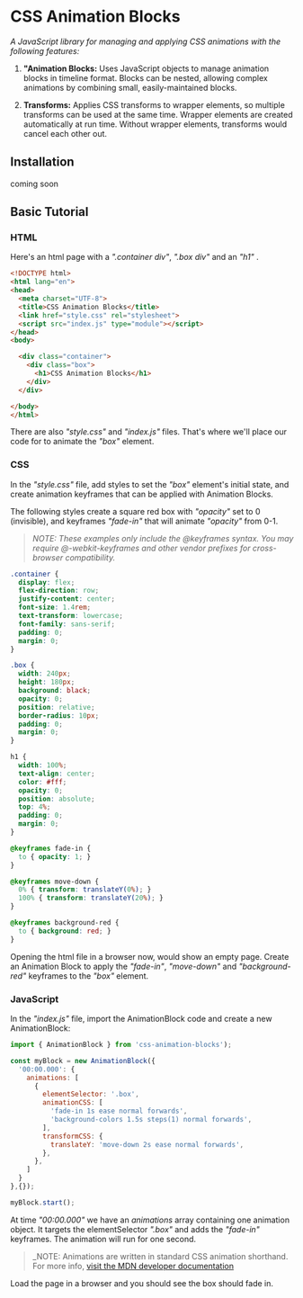 # CSS Animation Blocks
_A JavaScript library for managing and applying CSS animations with the following features:_

1. **"Animation Blocks:** Uses JavaScript objects to manage animation blocks in timeline format. Blocks can be nested, allowing complex animations by combining small, easily-maintained blocks.

2. **Transforms:** Applies CSS transforms to wrapper elements, so multiple transforms can be used at the same time. Wrapper elements are created automatically at run time. Without wrapper elements, transforms would cancel each other out.

## Installation
coming soon

## Basic Tutorial

### HTML
Here's an html page with a _".container div"_, _".box div"_ and an _"h1"_ .


```html
<!DOCTYPE html>
<html lang="en">
<head>
  <meta charset="UTF-8">
  <title>CSS Animation Blocks</title>
  <link href="style.css" rel="stylesheet">
  <script src="index.js" type="module"></script>
</head>
<body>

  <div class="container">
    <div class="box">
      <h1>CSS Animation Blocks</h1>
    </div>
  </div>

</body>
</html>
```

There are also _"style.css"_ and _"index.js"_ files. That's where we'll place our code for to animate the _"box"_ element.

### CSS
In the _"style.css"_ file, add styles to set the _"box"_ element's initial state, and create animation keyframes that can be applied with Animation Blocks.

The following styles create a square red box with _"opacity"_ set to 0 (invisible), and keyframes _"fade-in"_ that will animate _"opacity"_ from 0-1.

> _NOTE: These examples only include the @keyframes syntax. You may require @-webkit-keyframes and other vendor prefixes for cross-browser compatibility._

```CSS
.container {
  display: flex;
  flex-direction: row;
  justify-content: center;
  font-size: 1.4rem;
  text-transform: lowercase;
  font-family: sans-serif;
  padding: 0;
  margin: 0;
}

.box {
  width: 240px;
  height: 180px;
  background: black;
  opacity: 0;
  position: relative;
  border-radius: 10px;
  padding: 0;
  margin: 0;
}

h1 {
  width: 100%;
  text-align: center;
  color: #fff;
  opacity: 0;
  position: absolute;
  top: 4%;
  padding: 0;
  margin: 0;
}

@keyframes fade-in {
  to { opacity: 1; }    
}

@keyframes move-down {
  0% { transform: translateY(0%); }
  100% { transform: translateY(20%); }
}

@keyframes background-red {
  to { background: red; }
}
```

Opening the html file in a browser now, would show an empty page. Create an Animation Block to apply the _"fade-in"_, _"move-down"_ and _"background-red"_ keyframes to the _"box"_ element.

### JavaScript
In the _"index.js"_ file, import the AnimationBlock code and create a new AnimationBlock:

```JavaScript
import { AnimationBlock } from 'css-animation-blocks');

const myBlock = new AnimationBlock({
  '00:00.000': {
    animations: [
      {
        elementSelector: '.box',
        animationCSS: [
          'fade-in 1s ease normal forwards',
          'background-colors 1.5s steps(1) normal forwards',
        ],
        transformCSS: {
          translateY: 'move-down 2s ease normal forwards',
        },
      },
    ]
  }
},{});

myBlock.start();
```

At time _"00:00.000"_ we have an _animations_ array containing one animation object. It targets the elementSelector _".box"_ and adds the _"fade-in"_ keyframes. The animation will run for one second.

> _NOTE: Animations are written in standard CSS animation shorthand. For more info, [visit the MDN developer documentation](https://developer.mozilla.org/en-US/docs/Web/CSS/animation)

Load the page in a browser and you should see the box should fade in.

